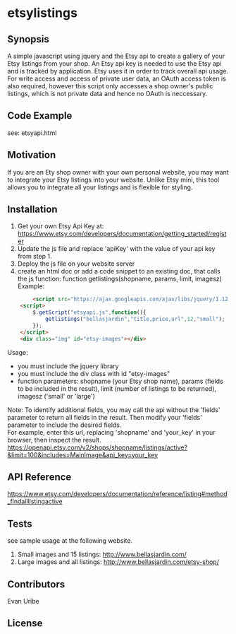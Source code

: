 # etsylistings

## Synopsis
A simple javascript using jquery and the Etsy api to create a gallery of your Etsy listings from your shop.
An Etsy api key is needed to use the Etsy api and is tracked by application. Etsy uses it in order to track overall api usage. For write access and access of private user data, an OAuth access token is also required, however this script only accesses a shop owner's public listings, which is not private data and hence no OAuth is neccessary.

## Code Example
see: etsyapi.html

## Motivation
If you are an Ety shop owner with your own personal website, you may want to integrate your Etsy listings into your website.  Unlike Etsy mini, this tool allows you to integrate all your listings and is flexible for styling.

## Installation
1. Get your own Etsy Api Key at: https://www.etsy.com/developers/documentation/getting_started/register
2. Update the js file and replace 'apiKey' with the value of your api key from step 1.
3. Deploy the js file on your website server
4. create an html doc or add a code snippet to an existing doc, that calls the js function:  function getlistings(shopname, params, limit, imagesz)
Example:
```html
        <script src="https://ajax.googleapis.com/ajax/libs/jquery/1.12.2/jquery.min.js"></script>
	<script>	
		$.getScript("etsyapi.js",function(){
			getlistings("bellasjardin","title,price,url",12,"small");
		});			
	</script>
	<div class="img" id="etsy-images"></div>
```
Usage:
   - you must include the jquery library
   - you must include the div class with id "etsy-images"
   - function parameters:  shopname (your Etsy shop name), params (fields to be included in the result), limit (number of listings to be returned), imagesz ('small' or 'large')

Note: To identify additional fields, you may call the api without the 'fields' parameter to return all fields in the result.  Then modify your 'fields' parameter to include the desired fields.  
For example, enter this url, replacing 'shopname' and 'your_key' in your browser, then inspect the result.  https://openapi.etsy.com/v2/shops/shopname/listings/active?&limit=100&includes=MainImage&api_key=your_key


## API Reference
https://www.etsy.com/developers/documentation/reference/listing#method_findalllistingactive

## Tests
see sample usage at the following website.<br>
1. Small images and 15 listings:   http://www.bellasjardin.com/ <br>
2. Large images and all listings:  http://www.bellasjardin.com/etsy-shop/ <br>


## Contributors
Evan Uribe

## License
